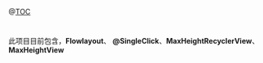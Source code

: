 ﻿@[TOC](PersonLibrary说明文档)
# 
此项目目前包含，**Flowlayout**、 **@SingleClick**、**MaxHeightRecyclerView**、**MaxHeightView**



